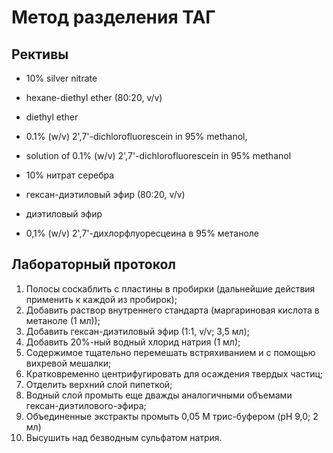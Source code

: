 # Метод разделения ТАГ

## Рективы

- 10% silver nitrate
- hexane-diethyl ether (80:20, v/v)
- diethyl ether
- 0.1% (w/v) 2',7'-dichlorofluorescein in 95% methanol,
- solution of 0.1% (w/v) 2',7'-dichlorofluorescein in 95% methanol

- 10% нитрат серебра
- гексан-диэтиловый эфир (80:20, v/v)
- диэтиловый эфир
- 0,1% (w/v) 2',7'-дихлорфлуоресцеина в 95% метаноле

## Лабораторный протокол

1) Полосы соскаблить с пластины в пробирки (дальнейшие действия применить к каждой из пробирок);
2) Добавить раствор внутреннего стандарта (маргариновая кислота в метаноле (1 мл));
3) Добавить гексан-диэтиловый эфир (1:1, v/v; 3,5 мл);
4) Добавить 20%-ный водный хлорид натрия (1 мл);
5) Содержимое тщательно перемешать встряхиванием и с помощью вихревой мешалки;
6) Кратковременно центрифугировать для осаждения твердых частиц;
7) Отделить верхний слой пипеткой;
8) Водный слой промыть еще дважды аналогичными объемами гексан-диэтилового-эфира;
9) Объединенные экстракты промыть 0,05 М трис-буфером (pH 9,0; 2 мл)
10) Высушить над безводным сульфатом натрия.
